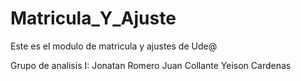 # Matricula_Y_Ajuste
Este es el modulo de matricula y ajustes de Ude@

Grupo de analisis I:
Jonatan Romero
Juan Collante
Yeison Cardenas
